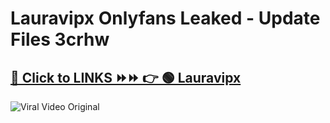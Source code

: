 
 # Lauravipx Onlyfans Leaked - Update Files 3crhw

## <h2><a href="https://clipsfans.com/Lauravipx&ref=git">🔗 Click to LINKS ⏩⏩ 👉 🟢 Lauravipx </a></h2>

<a href="https://clipsfans.com/Lauravipx&ref=git" rel="nofollow" data-target="animated-image.originalLink"><img src="https://i.ibb.co.com/xMMVF88/686577567.gif" alt="Viral Video Original" style="max-width: 100%; display: inline-block;" data-target="animated-image.originalImage"></a>

